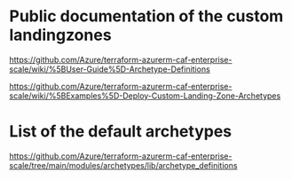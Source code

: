 
# Public documentation of the custom landingzones

https://github.com/Azure/terraform-azurerm-caf-enterprise-scale/wiki/%5BUser-Guide%5D-Archetype-Definitions

https://github.com/Azure/terraform-azurerm-caf-enterprise-scale/wiki/%5BExamples%5D-Deploy-Custom-Landing-Zone-Archetypes

# List of the default archetypes

https://github.com/Azure/terraform-azurerm-caf-enterprise-scale/tree/main/modules/archetypes/lib/archetype_definitions

